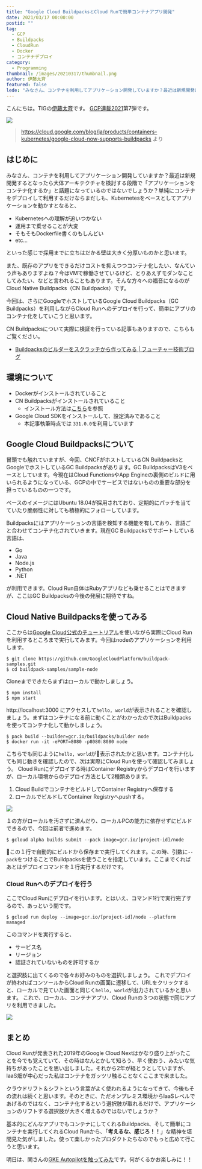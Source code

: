 ```yaml
---
title: "Google Cloud BuildpacksとCloud Runで簡単コンテナアプリ開発"
date: 2021/03/17 00:00:00
postid: ""
tag:
  - GCP
  - Buildpacks
  - CloudRun
  - Docker
  - コンテナデプロイ
category:
  - Programming
thumbnail: /images/20210317/thumbnail.png
author: 伊藤太斉
featured: false
lede: "みなさん、コンテナを利用してアプリケーション開発していますか？最近は新規開発になると大体アーキテクチャを検討する段階で「アプリケーションをコンテナ化するか」と話題になるのではないでしょうか？単純にコンテナをデプロイして利用するだけならまだしも、Kubernetesをベースとしてアプリケーションを動かすとなると..."
---
```

こんにちは。TIGの[伊藤太斉](https://twitter.com/kaedemalu)です。
[GCP連載2021](/articles/20210307)第7弾です。

<img src="/images/20210317/GCP_Containers_Kubernetes.png" loading="lazy">

> https://cloud.google.com/blog/ja/products/containers-kubernetes/google-cloud-now-supports-buildpacks より

## はじめに

みなさん、コンテナを利用してアプリケーション開発していますか？最近は新規開発するとなったら大体アーキテクチャを検討する段階で「アプリケーションをコンテナ化するか」と話題になっているのではないでしょうか？単純にコンテナをデプロイして利用するだけならまだしも、Kubernetesをベースとしてアプリケーションを動かすとなると、

- Kubernetesへの理解が追いつかない
- 運用まで乗せることが大変
- そもそもDockerfile書くのもしんどい
- etc...

といった感じで採用までに立ちはだかる壁は大きく分厚いものかと思います。

また、既存のアプリをできるだけコストを抑えつつコンテナ化したい、なんていう声もありますよね？今はVMで稼働させているけど、とりあえずモダンなことしてみたい、などと言われることもあります。そんな方々への福音になるのがCloud Native Buildpacks（CN Buildpacks）です。

今回は、さらにGoogleでホストしているGoogle Cloud Buildpacks（GC Buildpacks）を利用しながらCloud Runへのデプロイを行って、簡単にアプリのコンテナ化をしていこうと思います。

CN Buildpacksについて実際に検証を行っている記事もありますので、こちらもご覧ください。

* [Buildpacksのビルダーをスクラッチから作ってみる | フューチャー技術ブログ](/articles/20201002/)

## 環境について
- Dockerがインストールされていること
- CN Buildpacksがインストールされていること
    - インストール方法は[こちら](https://buildpacks.io/docs/tools/pack/)を参照
- Google Cloud SDKをインストールして、設定済みであること
    - 本記事執筆時点では `331.0.0`を利用しています

## Google Cloud Buildpacksについて

冒頭でも触れていますが、今回、CNCFがホストしているCN BuildpacksとGoogleでホストしているGC Buildpacksがあります。GC BuildpacksはV3をベースとしています。今現在はCloud FunctionsやApp Engineの裏側のビルドに用いられるようになっている、GCPの中でサービスではないものの重要な部分を担っているものの一つです。

ベースのイメージにはUbuntu 18.04が採用されており、定期的にパッチを当てていたり脆弱性に対しても積極的にフォローしています。

Buildpacksにはアプリケーションの言語を検知する機能を有しており、言語ごと合わせてコンテナ化されていきます。現在GC Buildpacksでサポートしている言語は、

- Go
- Java
- Node.js
- Python
- .NET

が利用できます。Cloud Run自体はRubyアプリなども乗せることはできますが、ここはGC Buildpacksの今後の発展に期待ですね。

## Cloud Native Buildpacksを使ってみる
ここからは[Google Cloud公式のチュートリアル](https://github.com/GoogleCloudPlatform/buildpack-samples)を使いながら実際にCloud Runを利用するところまで実行してみます。今回はnodeのアプリケーションを利用します。

```shell
$ git clone https://github.com/GoogleCloudPlatform/buildpack-samples.git
$ cd buildpack-samples/sample-node
```
Cloneまでできたらまずはローカルで動かしましょう。

```shell
$ npm install
$ npm start
```
http://localhost:3000 にアクセスして`hello, world`が表示されることを確認しましょう。まずはコンテナになる前に動くことがわかったので次はBuildpacksを使ってコンテナ化して動かしましょう。

```shell
$ pack build --builder=gcr.io/buildpacks/builder node
$ docker run -it -ePORT=8080 -p8080:8080 node
```
こちらでも同じように`hello, world`が表示されたかと思います。コンテナ化しても同じ動きを確認したので、次は実際にCloud Runを使って確認してみましょう。
Cloud Runにデプロイする時はContainer Registryからデプロイを行いますが、ローカル環境からのデプロイ方法として2種類あります。

1. Cloud BuildでコンテナをビルドしてContainer Registryへ保存する
2. ローカルでビルドしてContainer Registryへpushする。

<img src="/images/20210317/builcpack.png" loading="lazy">

１の方がローカルを汚さずに済んだり、ローカルPCの能力に依存せずにビルドできるので、今回は前者で進めます。

```shell
$ gcloud alpha builds submit --pack image=gcr.io/[project-id]/node
```

この１行で自動的にビルドから保存まで実行してくれます。この時、引数に`--pack`をつけることでBuildpacksを使うことを指定しています。ここまでくればあとはデプロイコマンドを１行実行するだけです。

### Cloud Runへのデプロイを行う
ここでCloud Runにデプロイを行います。とはいえ、コマンド1行で実行完了するので、あっという間です。

```shell
$ gcloud run deploy --image=gcr.io/[project-id]/node --platform managed
```

このコマンドを実行すると、

- サービス名
- リージョン
- 認証されていないものを許可するか

と選択肢に出てくるので各々お好みのものを選択しましょう。
これでデプロイが終わればコンソールからCloud Runの画面に遷移して、URLをクリックすると、ローカルで見ていた画面と同じく`hello, world`が出力されているかと思います。
これで、ローカル、コンテナアプリ、Cloud Runの３つの状態で同じアプリを利用できました。

<img src="/images/20210317/image.png" loading="lazy">


## まとめ

Cloud Runが発表された2019年のGoogle Cloud Nextはかなり盛り上がったことを今でも覚えていて、その時はなんとかして知ろう、早く使おう、みたいな気持ちがあったことを思い出しました。それから2年が経とうとしていますが、IaaS畑が中心だった私はコンテナをガッツリ触ることなくここまで来ました。

クラウドリフト＆シフトという言葉がよく使われるようになってきて、今後もその流れは続くと思います。そのときに、ただオンプレミス環境からIaaSレベルであげるのではなく、コンテナ化するという選択肢が取れるだけで、アプリケーションのリフトする選択肢が大きく増えるのではないでしょうか？

基本的にどんなアプリでもコンテナにしてくれるBuildpacks、そして簡単にコンテナを実行してくれるCloud Runから、「**考えるな、感じろ！！**」な精神を垣間見た気がしました。使って楽しかったプロダクトたちなのでもっと広めて行こうと思います。

明日は、関さんの[GKE Autopilotを触ってみた](/articles/20210318/)です。何がくるかお楽しみに！！

